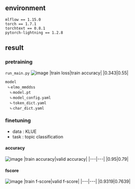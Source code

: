## environment
```
mlflow == 1.15.0
torch == 1.7.1
torchtext == 0.8.1
pytorch-lightning == 1.2.8
```


## result
### pretraining
`run_main.py`
![image](https://user-images.githubusercontent.com/46675408/120097868-c5db1f00-c16d-11eb-91fa-41763c01a640.png)
|train loss|train accuracy|
|0.343|0.55|
```
model 
 ㄴelmo_mmddss  
  ㄴmodel.pt
  ㄴmodel_config.yaml
  ㄴtoken_dict.yaml
  ㄴchar_dict.yaml
```

### finetuning
- data : KLUE
- task : topic classification

#### accuracy
![image](https://user-images.githubusercontent.com/46675408/120183336-82a2ae00-c24a-11eb-8937-3ce061567e93.png)
|train accuracy|valid accuracy|
|---|---|
|0.95|0.79|

#### fscore
![image](https://user-images.githubusercontent.com/46675408/120183572-d614fc00-c24a-11eb-9aa5-5a5069c7bf29.png)
|train f-score|valid f-score|
|---|---|
|0.9319|0.7639|
